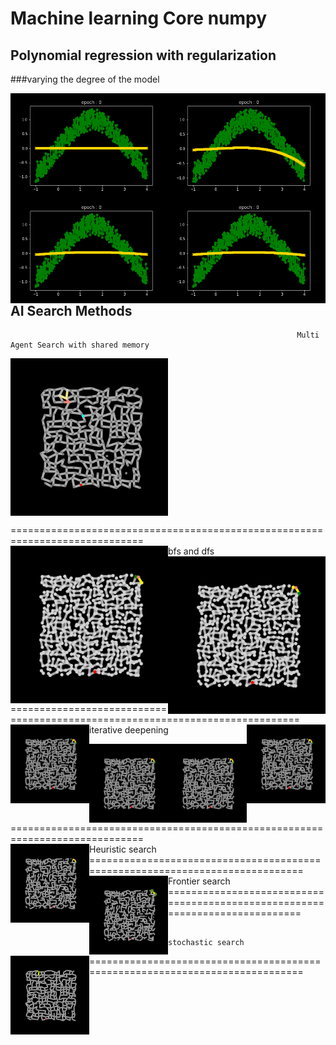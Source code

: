 # Machine learning Core numpy

## Polynomial regression with regularization 

###varying the degree of the model 

<img src="https://github.com/deeprajbasu/MachineLearningCore/blob/main/outs/polyreg/1.gif" width="50%" align='left'><img src="https://github.com/deeprajbasu/MachineLearningCore/blob/main/outs/polyreg/a.gif" width="50%" align='right'><img src="https://github.com/deeprajbasu/MachineLearningCore/blob/main/outs/polyreg/2.gif" width="50%" align='left'><img src="https://github.com/deeprajbasu/MachineLearningCore/blob/main/outs/polyreg/3.gif" width="50%" align='right'>



## AI Search Methods
                                                                    Multi Agent Search with shared memory
<img src="https://github.com/deeprajbasu/MachineLearningCore/blob/main/outs/multi2(1).gif" width="50%" align='center'>


=============================================================================<br>
                                                                  bfs and dfs
<img src="https://github.com/deeprajbasu/MachineLearningCore/blob/main/outs/bfs.gif" width="50%" align='left'><img src="https://github.com/deeprajbasu/MachineLearningCore/blob/main/outs/dfs.gif" width="50%" align='right'>

=============================================================================<br>
                                                                  iterative deepening
<img src="https://github.com/deeprajbasu/MachineLearningCore/blob/main/outs/iterative_1.gif" width="25%" align='left'><img src="https://github.com/deeprajbasu/MachineLearningCore/blob/main/outs/iterative_6.gif" width="25%" align='right'>

<img src="https://github.com/deeprajbasu/MachineLearningCore/blob/main/outs/iterative_11.gif" width="25%" align='left'><img src="https://github.com/deeprajbasu/MachineLearningCore/blob/main/outs/iterative_16.gif" width="25%" align='right'>
=============================================================================<br>
                                                                    Heuristic search
<img src="https://github.com/deeprajbasu/MachineLearningCore/blob/main/outs/huristic.gif" width="25%" align='left'>
=============================================================================<br>
                                                                    Frontier search 
<img src="https://github.com/deeprajbasu/MachineLearningCore/blob/main/outs/frontier.gif" width="25%" align='left'>
=============================================================================<br>

                                                                    stochastic search
<img src="https://github.com/deeprajbasu/MachineLearningCore/blob/main/outs/stochastic.gif" width="25%" align='left'>
=============================================================================<br>





